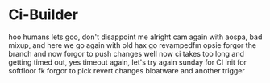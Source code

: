 # Ci-Builder
hoo humans lets goo, don't disappoint me
alright cam again with aospa, bad 
mixup, and here we go again with old hax
go revampedfm opsie forgor the branch and now forgor to push changes
well now ci takes too long and getting timed out, yes timeout again, let's try again
sunday for CI
init for softfloor
fk forgor to pick revert changes bloatware
and another trigger
